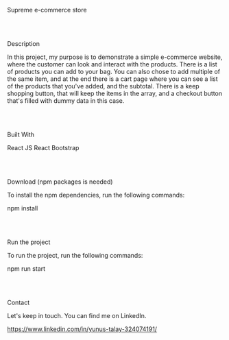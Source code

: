 Supreme e-commerce store

<br> </br>

Description

In this project, my purpose is to demonstrate a simple e-commerce website, where the customer can look and interact with the products. There is a list of products you can add to your bag. You can also chose to add multiple of the same item, and at the end there is a cart page where you can see a list of the products that you've added, and the subtotal. There is a keep shopping button, that will keep the items in the array, and a checkout button that's filled with dummy data in this case. 


<br> </br>


Built With

React JS 
React Bootstrap

<br> </br>


Download (npm packages is needed)


To install the npm dependencies, run the following commands: 

npm install


<br> </br>


Run the project


To run the project, run the following commands:

npm run start

<br> </br>



Contact


Let's keep in touch. You can find me on LinkedIn.

https://www.linkedin.com/in/yunus-talay-324074191/ 
